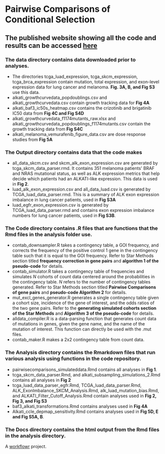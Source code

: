 # Pairwise Comparisons of Conditional Selection
## The published website showing all the code and results can be accessed [here] 
[here]: https://pritchardlabatpsu.github.io/pairwisecomparisons/

### The **data** directory contains data downloaded prior to analyses.  
- The directories tcga_luad_expression, tcga_skcm_expression, tcga_brca_expression contain mutation, total expression, and exon-level expression data for lung cancer and melanoma. **Fig. 3A, B, and Fig S3** use this data. 
- alkati_growthcurvedata_popdoublings.csv and alkati_growthcurvedata.csv contain growth tracking data for **Fig 4A**  
- alkati_baf3_ic50s_heatmap.csv contains the crizotinib and brigatinib IC50 data from **Fig 4C and Fig S4D**  
- alkati_growthcurvedata_f1174mutants_raw.xlsx and alkati_growthcurvedata_popdoublings_f1174mutants.csv contain the growth tracking data from **Fig S4C**  
- alkati_melanoma_vemurafenib_figure_data.csv are dose response studies from **Fig 5A**

### The **Output** directory contains data that the code makes  
- all_data_skcm.csv and skcm_alk_exon_expression.csv are generated by tcga_skcm_data_parser.rmd. It contains 351 melanoma patients' BRAF and NRAS mutational status, as well as ALK expression metrics that help decide which patients had an ALKATI-like expression. This data is used in **Fig 2**.  
- luad_alk_exon_expression.csv and all_data_luad.csv is generated by TCGA_luad_data_parser.rmd. This is a summary of ALK exon expression imbalance in lung cancer patients, used in **Fig S3A**  
- luad_egfr_exon_expression.csv is generated by TCGA_luad_data_parser.rmd and contains exon expression imbalance numbers for lung cancer patients, used in **Fig S3B**.  

### The **Code** directory contains .R files that are functions that the Rmd files in the analysis folder use.  
- contab_downsampler.R takes a contingency table, a GOI frequency, and corrects the frequency of the positive control 1 gene in the contingency table such that it is equal to the GOI frequency. Refer to Star Methods section titled **frequency correction in gene pairs** and **algorithm 1 of the pseudo-code** for details.  
- contab_simulator.R takes a contingency table of frequencies and simulates *N* cohorts of count data centered around the probabilities in the contingency table. *N* refers to the number of contingency tables generated. Refer to Star Methods section titled **Pairwise Comparisons of gene pairs** and **pseudo-code Algorithm 2** for details.  
- mut_excl_genes_generator.R  generates a single contingency table given a cohort size, incidence of the gene of interest, and the odds ratios of the two gene pairs. Refer to the **generating simulated cohorts section of the Star Methods** and **Algorithm 3 of the pseudo-code** for details.  
- alldata_compiler.R is a data-parsing function that generates count data of mutations in genes, given the gene name, and the name of the mutation of interest. This function can directly be used with the .mut files.  
- contab_maker.R makes a 2x2 contingency table from count data.  


### The **Analysis** directory contains the Rmarkdown files that run various analysis using functions in the code repository.  
- pairwisecomparisons_simulateddata.Rmd contains all analyses in **Fig 1**. 
- tcga_skcm_data_parser.Rmd, and alkati_subsampling_simulations_2.Rmd contains all analyses in **Fig 2**  
- tcga_luad_data_parser_egfr.Rmd, TCGA_luad_data_parser.Rmd, ALK_ExonImbalance_SKCM_Analysis.Rmd, alk_luad_mutation_bias.Rmd, and ALKATI_Filter_Cutoff_Analysis.Rmd  contain analyses used in **Fig 2, Fig 3, and Fig S3**
- baf3_alkati_transformations.Rmd contains analyses used in **Fig 4A**
- Alkati_ccle_depmap_sensitivity.Rmd contains analyses used in **Fig 5D, E and Fig S5A, B**.  
### The **Docs** directory contains the html output from the Rmd files in the analysis   directory.


A [workflowr][] project.

[workflowr]: https://github.com/jdblischak/workflowr
